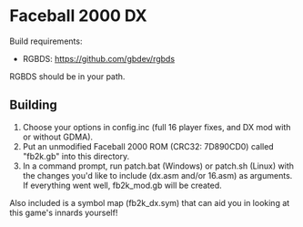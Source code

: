 # Faceball 2000 DX

Build requirements:
- RGBDS: https://github.com/gbdev/rgbds

RGBDS should be in your path.

## Building
1. Choose your options in config.inc (full 16 player fixes, and DX mod with or without GDMA).
2. Put an unmodified Faceball 2000 ROM (CRC32: 7D890CD0) called "fb2k.gb" into this directory.
3. In a command prompt, run patch.bat (Windows) or patch.sh (Linux) with the changes you'd like to include (dx.asm and/or 16.asm) as arguments.
If everything went well, fb2k_mod.gb will be created.

Also included is a symbol map (fb2k_dx.sym) that can aid you in looking at this game's innards yourself!
